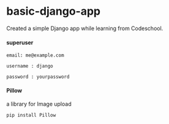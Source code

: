 # basic-django-app
Created a simple Django app while learning from Codeschool.

#### superuser

```
email: me@example.com

username : django

password : yourpassword

```

#### Pillow

a library for Image upload

`pip install Pillow`
